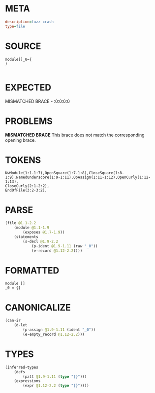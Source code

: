 # META
~~~ini
description=fuzz crash
type=file
~~~
# SOURCE
~~~roc
module[]_0={
)
 
~~~
# EXPECTED
MISMATCHED BRACE - :0:0:0:0
# PROBLEMS
**MISMATCHED BRACE**
This brace does not match the corresponding opening brace.

# TOKENS
~~~zig
KwModule(1:1-1:7),OpenSquare(1:7-1:8),CloseSquare(1:8-1:9),NamedUnderscore(1:9-1:11),OpAssign(1:11-1:12),OpenCurly(1:12-1:13),
CloseCurly(2:1-2:2),
EndOfFile(3:2-3:2),
~~~
# PARSE
~~~clojure
(file @1.1-2.2
	(module @1.1-1.9
		(exposes @1.7-1.9))
	(statements
		(s-decl @1.9-2.2
			(p-ident @1.9-1.11 (raw "_0"))
			(e-record @1.12-2.2))))
~~~
# FORMATTED
~~~roc
module []
_0 = {}
~~~
# CANONICALIZE
~~~clojure
(can-ir
	(d-let
		(p-assign @1.9-1.11 (ident "_0"))
		(e-empty_record @1.12-2.2)))
~~~
# TYPES
~~~clojure
(inferred-types
	(defs
		(patt @1.9-1.11 (type "{}")))
	(expressions
		(expr @1.12-2.2 (type "{}"))))
~~~
